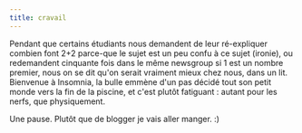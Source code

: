 ```yaml
---
title: cravail
---
```


Pendant que certains étudiants nous demandent de leur ré-expliquer combien
font 2+2 parce-que le sujet est un peu confu à ce sujet (ironie), ou
redemandent cinquante fois dans le même newsgroup si 1 est un nombre premier,
nous on se dit qu'on serait vraiment mieux chez nous, dans un lit.  
Bienvenue à Insomnia, la bulle emmène d'un pas décidé tout son petit monde
vers la fin de la piscine, et c'est plutôt fatiguant : autant pour les nerfs,
que physiquement.

Une pause. Plutôt que de blogger je vais aller manger. :)

